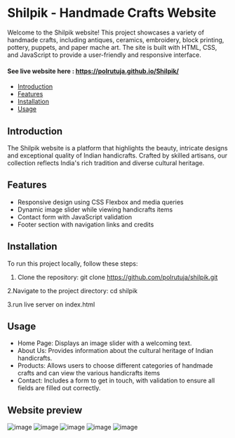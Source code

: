 # Shilpik - Handmade Crafts Website
Welcome to the Shilpik website! This project showcases a variety of handmade crafts, including antiques, ceramics, embroidery, block printing, pottery, puppets, and paper mache art. The site is built with HTML, CSS, and JavaScript to provide a user-friendly and responsive interface.

#### See live website here : https://polrutuja.github.io/Shilpik/

- [Introduction](#introduction)
- [Features](#features)
- [Installation](#installation)
- [Usage](#usage)

## Introduction
The Shilpik website is a platform that highlights the beauty, intricate designs and exceptional quality of Indian handicrafts. Crafted by skilled artisans, our collection reflects India's rich tradition and diverse cultural heritage.

## Features
- Responsive design using CSS Flexbox and media queries
- Dynamic image slider while viewing handicrafts items
- Contact form with JavaScript validation
- Footer section with navigation links and credits

## Installation
To run this project locally, follow these steps:

1. Clone the repository:
git clone https://github.com/polrutuja/shilpik.git

2.Navigate to the project directory:
cd shilpik

3.run live server on index.html

## Usage
- Home Page: Displays an image slider with a welcoming text.
- About Us: Provides information about the cultural heritage of Indian handicrafts.
- Products: Allows users to choose different categories of handmade crafts and can view the various handicrafts items
- Contact: Includes a form to get in touch, with validation to ensure all fields are filled out correctly.

## Website preview
![image](https://github.com/polrutuja/Shilpik/assets/162364185/c1b21604-0513-4fec-ae26-f05efaf4f278)
![image](https://github.com/polrutuja/Shilpik/assets/162364185/5a29640d-6dcb-4566-a18c-7a9ba1df568b)
![image](https://github.com/polrutuja/Shilpik/assets/162364185/a2270fa9-feb3-4709-ab49-5b53970434f4)
![image](https://github.com/polrutuja/Shilpik/assets/162364185/b04bcded-5a03-4179-bea0-3c3fc47ca90f)
![image](https://github.com/polrutuja/Shilpik/assets/162364185/46b0d9f3-8ef0-42f4-b8bd-0dc40394575a)
